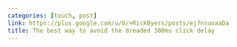 ```yaml
---
categories: [touch, post]
link: https://plus.google.com/u/0/+RickByers/posts/ej7nsuoaaDa
title: The best way to avoid the dreaded 300ms click delay
---
```

